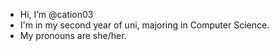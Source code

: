 - Hi, I’m @cation03
- I'm in my second year of uni, majoring in Computer Science.
- My pronouns are she/her.

<!---
cation03/cation03 is a ✨ special ✨ repository because its `README.md` (this file) appears on your GitHub profile.
You can click the Preview link to take a look at your changes.
--->
